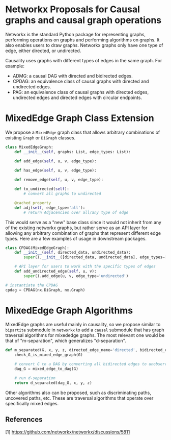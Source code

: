 # Networkx Proposals for Causal graphs and causal graph operations

Networkx is the standard Python package for representing graphs, performing operations on graphs and performing algorithms on graphs. It also enables users to draw graphs. Networkx graphs only have one type of edge, either directed, or undirected.

Causality uses graphs with different types of edges in the same graph. For example:

- ADMG: a causal DAG with directed and bidirected edges.
- CPDAG: an equivalence class of causal graphs with directed and undirected edges.
- PAG: an equivalence class of causal graphs with directed edges, undirected edges and directed edges with circular endpoints.

# MixedEdge Graph Class Extension

We propose a `MixedEdge` graph class that allows arbitrary combinations of existing `Graph` or `DiGraph` classes. 

```Python
class MixedEdgeGraph:
    def __init__(self, graphs: List, edge_types: List):

    def add_edge(self, u, v, edge_type):

    def has_edge(self, u, v, edge_type):
    
    def remove_edge(self, u, v, edge_type):

    def to_undirected(self):
        # convert all graphs to undirected

    @cached_property
    def adj(self, edge_type='all'):
        # return Adjacencies over all/any type of edge
```

This would serve as a "new" base class since it would not inherit from any of the existing networkx graphs, but rather serve
as an API layer for allowing any arbitrary combination of graphs that represent different edge types. Here are a few examples of usage in downstream packages.

```Python
class CPDAG(MixedEdgeGraph):
    def __init__(self, directed_data, undirected_data):
        super().__init__([directed_data, undirected_data], edge_types=['directed', 'undirected'])

    # API layer for users to work with the specific types of edges
    def add_undirected_edge(self, u, v):
        super().add_edge(u, v, edge_type='undirected')

# instantiate the CPDAG
cpdag = CPDAG(nx.DiGraph, nx.Graph)
```

# MixedEdge Graph Algorithms

MixedEdge graphs are useful mainly in causality, so we propose similar to `bipartite` submodule in `networkx` to add a `causal` submodule that has graph traversal algorithms for mixededge graphs. The most relevant one would be that of "m-separation", which generalizes "d-separation".

```Python
def m_separated(G, x, y, z, directed_edge_name='directed', bidirected_edge_name='bidirected'):
    check_G_is_mixed_edge_graph(G)

    # convert G to a DAG by converting all bidirected edges to unobserved confounders
    dag_G = mixed_edge_to_dag(G)

    # run d-separation
    return d_separated(dag_G, x, y, z)
```

Other algorithms also can be proposed, such as discriminating paths, uncovered paths, etc. These are traversal algorithms that operate over specifically mixed edges.

## References

[1] https://github.com/networkx/networkx/discussions/5811
